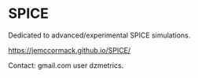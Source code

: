 # SPICE
Dedicated to advanced/experimental SPICE simulations.

https://jemccormack.github.io/SPICE/

Contact: gmail.com user dzmetrics.
